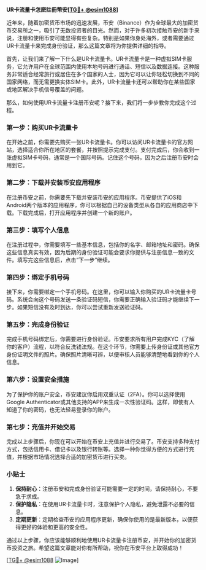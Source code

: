 **UR卡流量卡怎麽註冊幣安[[TG💪+ @esim1088](https://t.me/s/esim1088)]**

近年来，随着加密货币市场的迅速发展，币安（Binance）作为全球最大的加密货币交易所之一，吸引了无数投资者的目光。然而，对于许多初次接触币安的新手来说，注册和使用币安可能显得有些复杂。特别是如果你身处海外，或者需要通过UR卡流量卡来完成身份验证，那么这篇文章将为你提供详细的指导。

首先，让我们来了解一下什么是UR卡流量卡。UR卡流量卡是一种虚拟SIM卡服务，它允许用户在全球范围内使用本地号码进行通话、短信以及数据连接。这种服务非常适合经常旅行或居住在多个国家的人士，因为它可以让你轻松切换到不同的国家网络，而无需更换实体SIM卡。此外，UR卡流量卡还可以帮助你在某些国家或地区解决手机信号覆盖的问题。

那么，如何使用UR卡流量卡注册币安呢？接下来，我们将一步步教你完成这个过程。

### 第一步：购买UR卡流量卡

在开始之前，你需要先购买一张UR卡流量卡。你可以访问UR卡流量卡的官方网站，选择适合你所在地区的套餐，并按照提示完成支付。支付完成后，你会收到一张虚拟SIM卡号码，通常是一个国际号码。记住这个号码，因为之后注册币安时会用到它。

### 第二步：下载并安装币安应用程序

在注册币安之前，你需要先下载并安装币安的应用程序。币安提供了iOS和Android两个版本的应用程序，你可以根据自己的设备类型从各自的应用商店中下载。下载完成后，打开应用程序并创建一个新的账户。

### 第三步：填写个人信息

在注册过程中，你需要填写一些基本信息，包括你的名字、邮箱地址和密码。确保这些信息真实有效，因为后期的身份验证可能会要求你提供与注册信息一致的文件。填写完这些信息后，点击“下一步”继续。

### 第四步：绑定手机号码

接下来，你需要绑定一个手机号码。在这里，你可以输入你购买的UR卡流量卡号码。系统会向这个号码发送一条验证码短信，你需要正确输入验证码才能继续下一步。如果短信没有及时到达，你可以尝试重新发送验证码。

### 第五步：完成身份验证

完成手机号码绑定后，你需要进行身份验证。币安要求所有用户完成KYC（了解你的客户）流程，以符合反洗钱法规。在这个环节，你需要上传身份证或其他官方身份证明文件的照片。确保照片清晰可辨，以便审核人员能够清楚地看到你的个人信息。

### 第六步：设置安全措施

为了保护你的账户安全，币安建议你启用双重认证（2FA）。你可以选择使用Google Authenticator或其他支持的APP来生成一次性验证码。这样，即使有人知道了你的密码，也无法轻易登录你的账户。

### 第七步：充值并开始交易

完成以上步骤后，你现在可以开始在币安上充值并进行交易了。币安支持多种支付方式，包括信用卡、借记卡以及银行转账等。选择一种你觉得方便的方式进行充值，并根据市场情况选择合适的加密货币进行买卖。

### 小贴士

1. **保持耐心**：注册币安和完成身份验证可能需要一定的时间，请保持耐心，不要急于求成。
2. **保护隐私**：在使用UR卡流量卡时，注意保护个人隐私，避免泄露不必要的信息。
3. **定期更新**：定期检查币安的应用程序更新，确保你使用的是最新版本，以便获得更好的体验和更高的安全性。

通过以上步骤，你应该能够顺利地使用UR卡流量卡注册币安，并开始你的加密货币投资之旅。希望这篇文章能对你有所帮助，祝你在币安平台上取得成功！

[[TG💪+ @esim1088](https://t.me/s/esim1088) ![Image](https://i.postimg.cc/4NQfJmqS/Snipaste-2025-05-13-00-14-12.png)]